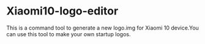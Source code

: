 # Xiaomi10-logo-editor
This is a command tool to generate a new logo.img for Xiaomi 10 device.You can use this tool to make your own startup logos.
